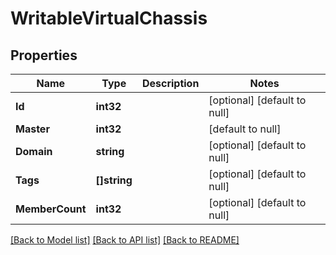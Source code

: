 # WritableVirtualChassis

## Properties
Name | Type | Description | Notes
------------ | ------------- | ------------- | -------------
**Id** | **int32** |  | [optional] [default to null]
**Master** | **int32** |  | [default to null]
**Domain** | **string** |  | [optional] [default to null]
**Tags** | **[]string** |  | [optional] [default to null]
**MemberCount** | **int32** |  | [optional] [default to null]

[[Back to Model list]](../README.md#documentation-for-models) [[Back to API list]](../README.md#documentation-for-api-endpoints) [[Back to README]](../README.md)


